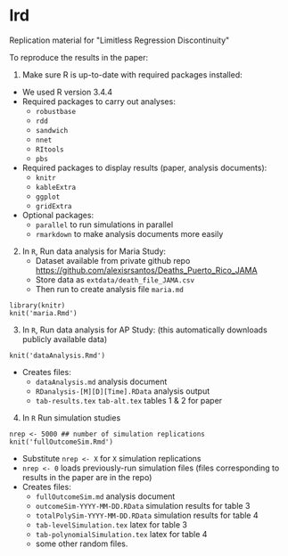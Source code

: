 # lrd
Replication material for "Limitless Regression Discontinuity"

To reproduce the results in the paper:

1. Make sure R is up-to-date with required packages installed:
  - We used R version 3.4.4
  - Required packages to carry out analyses:
	- `robustbase`
	- `rdd`
	- `sandwich`
	- `nnet`
	- `RItools`
	- `pbs`
  - Required packages to display results (paper, analysis documents):
    - `knitr`
    - `kableExtra`
 	- `ggplot`
	- `gridExtra`
  - Optional packages:
    - `parallel` to run simulations in parallel
    - `rmarkdown` to make analysis documents more easily
2. In `R`, Run data analysis for Maria Study:
    - Dataset available from private github repo https://github.com/alexisrsantos/Deaths_Puerto_Rico_JAMA
    - Store data as `extdata/death_file_JAMA.csv`
    - Then run to create analysis file `maria.md`
```
library(knitr)
knit('maria.Rmd')
```
3. In `R`, Run data analysis for AP Study: (this automatically downloads publicly available data)
```
knit('dataAnalysis.Rmd')
```
  - Creates files:
    - `dataAnalysis.md` analysis document
    - `RDanalysis-[M][D][Time].RData` analysis output
    - `tab-results.tex` `tab-alt.tex` tables 1 & 2 for paper
4. In `R` Run simulation studies
```
nrep <- 5000 ## number of simulation replications
knit('fullOutcomeSim.Rmd')
```
   - Substitute `nrep <- X` for `X` simulation replications
   - `nrep <- 0` loads previously-run simulation files (files
     corresponding to results in the paper are in the repo)
   - Creates files:
     - `fullOutcomeSim.md` analysis document
	 - `outcomeSim-YYYY-MM-DD.RData` simulation results for table 3
     - `totalPolySim-YYYY-MM-DD.RData` simulation results for table 4
	 - `tab-levelSimulation.tex` latex for table 3
	 - `tab-polynomialSimulation.tex` latex for table 4
	 - some other random files.
 

